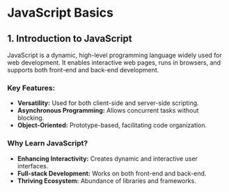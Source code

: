 # JavaScript Basics

## 1. Introduction to JavaScript
JavaScript is a dynamic, high-level programming language widely used for web development. It enables interactive web pages, runs in browsers, and supports both front-end and back-end development.

### Key Features:

- **Versatility:** Used for both client-side and server-side scripting.
- **Asynchronous Programming:** Allows concurrent tasks without blocking.
- **Object-Oriented:** Prototype-based, facilitating code organization.

### Why Learn JavaScript?

- **Enhancing Interactivity:** Creates dynamic and interactive user interfaces.
- **Full-stack Development:** Works on both front-end and back-end.
- **Thriving Ecosystem:** Abundance of libraries and frameworks.